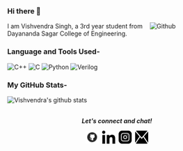 ### Hi there 👋

<img width="35%" align="right" alt="Github" src="https://user-images.githubusercontent.com/48678280/88862734-4903af80-d201-11ea-968b-9c939d88a37c.gif" />

I am Vishvendra Singh, a 3rd year student from Dayananda Sagar College of Engineering.

### Language and Tools Used- </br>
![C++](https://img.shields.io/badge/-C++-000000?style=for-the-badge&logo=C%2B%2B&logoColor=00599C)
![C](https://img.shields.io/badge/-C-000000?style=for-the-badge&logo=C)
![Python](https://img.shields.io/badge/-Python-000000?style=for-the-badge&logo=Python&logoColor=00599C)
![Verilog](https://img.shields.io/badge/-Verilog-000000?style=for-the-badge&logo=Verilog&logoColor=00599C)


### My GitHub Stats- </br>
![Vishvendra's github stats](https://github-readme-stats.vercel.app/api?username=singhvishvendra700&show_icons=true&theme=dark)
</br></br>

<p align="center">
  <i><b>Let's connect and chat!</b></i>

  <p align="center">
    <a href="https://github.com/singhvishvendra700" alt="GitHub"><img src="https://github.com/Octaves0911/social-media-logos/blob/master/github_new.png" height="30" width="30"></a>&nbsp;
    <a href="https://www.linkedin.com/in/singhvish700/" alt="Linkedin"><img src="https://github.com/Octaves0911/social-media-logos/blob/master/linkedin.png" height="30" width="30"></a>&nbsp;
    <a href="https://www.instagram.com/vishvendraa.singh/" alt="Instagram"><img src="https://github.com/Octaves0911/social-media-logos/blob/master/instagram.png" height="30" width="30"></a>&nbsp;
     <a href="mailto:singhvishvendra700@gmail.com"><img src="https://github.com/Octaves0911/social-media-logos/blob/master/email_new.png" height="30" width="30"></a>

  </p>
    
</p>
